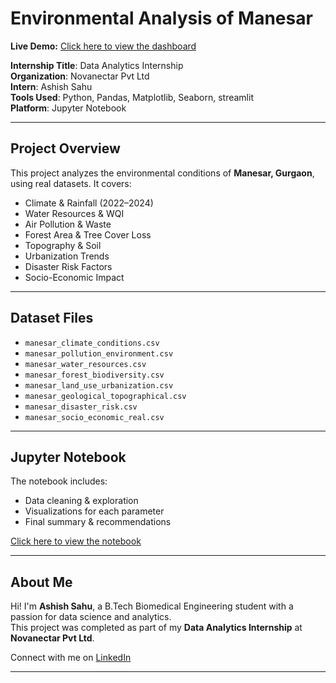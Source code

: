 #  Environmental Analysis of Manesar 
**Live Demo:** [Click here to view the dashboard](https://manesar-environment-analysis-asm6vmiuhfeqp8lsypasaw.streamlit.app)


**Internship Title**: Data Analytics Internship  
**Organization**: Novanectar Pvt Ltd  
**Intern**: Ashish Sahu    
**Tools Used**: Python, Pandas, Matplotlib, Seaborn, streamlit  
**Platform**: Jupyter Notebook

---

##  Project Overview

This project analyzes the environmental conditions of **Manesar, Gurgaon**, using real datasets. It covers:

-  Climate & Rainfall (2022–2024)
-  Water Resources & WQI
-  Air Pollution & Waste
-  Forest Area & Tree Cover Loss
-  Topography & Soil
-  Urbanization Trends
-  Disaster Risk Factors
-  Socio-Economic Impact

---

##  Dataset Files

- `manesar_climate_conditions.csv`  
- `manesar_pollution_environment.csv`  
- `manesar_water_resources.csv`  
- `manesar_forest_biodiversity.csv`  
- `manesar_land_use_urbanization.csv`  
- `manesar_geological_topographical.csv`  
- `manesar_disaster_risk.csv`  
- `manesar_socio_economic_real.csv`  

---

## Jupyter Notebook

The notebook includes:
- Data cleaning & exploration
- Visualizations for each parameter
- Final summary & recommendations

 [Click here to view the notebook](./EnvironmentalAnalysisOfManesarGurgaon.ipynb)

---

##  About Me

Hi! I'm **Ashish Sahu**, a B.Tech Biomedical Engineering student with a passion for data science and analytics.  
This project was completed as part of my **Data Analytics Internship** at **Novanectar Pvt Ltd**.

 Connect with me on [LinkedIn](https://www.linkedin.com/in/ashish-sahu-88051224a/)

---
